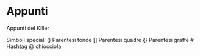 # Appunti
Appunti del Killer

Simboli speciali
() Parentesi tonde
[] Parentesi quadre
{} Parentesi graffe
\# Hashtag
@ chiocciola